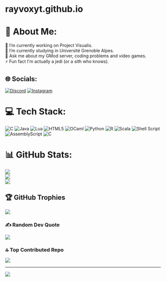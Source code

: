 # rayvoxyt.github.io
# 💫 About Me:
🔭 I’m currently working on Project Visualis.<br>🌱 I’m currently studying in Université Grenoble Alpes.<br>💬 Ask me about my GMod server, coding problems and video games.<br>⚡ Fun fact I'm actually a jedi (or a sith who knows).


## 🌐 Socials:
[![Discord](https://img.shields.io/badge/Discord-%237289DA.svg?logo=discord&logoColor=white)](https://discord.gg/ray.vox) [![Instagram](https://img.shields.io/badge/Instagram-%23E4405F.svg?logo=Instagram&logoColor=white)](https://instagram.com/ya.maxence.vigilance) 

# 💻 Tech Stack:
![C](https://img.shields.io/badge/c-%2300599C.svg?style=for-the-badge&logo=c&logoColor=white) ![Java](https://img.shields.io/badge/java-%23ED8B00.svg?style=for-the-badge&logo=openjdk&logoColor=white) ![Lua](https://img.shields.io/badge/lua-%232C2D72.svg?style=for-the-badge&logo=lua&logoColor=white) ![HTML5](https://img.shields.io/badge/html5-%23E34F26.svg?style=for-the-badge&logo=html5&logoColor=white) ![OCaml](https://img.shields.io/badge/OCaml-%23E98407.svg?style=for-the-badge&logo=ocaml&logoColor=white) ![Python](https://img.shields.io/badge/python-3670A0?style=for-the-badge&logo=python&logoColor=ffdd54) ![R](https://img.shields.io/badge/r-%23276DC3.svg?style=for-the-badge&logo=r&logoColor=white) ![Scala](https://img.shields.io/badge/scala-%23DC322F.svg?style=for-the-badge&logo=scala&logoColor=white) ![Shell Script](https://img.shields.io/badge/shell_script-%23121011.svg?style=for-the-badge&logo=gnu-bash&logoColor=white) ![AssemblyScript](https://img.shields.io/badge/assembly%20script-%23000000.svg?style=for-the-badge&logo=assemblyscript&logoColor=white) ![C](https://img.shields.io/badge/c-%2300599C.svg?style=for-the-badge&logo=c&logoColor=white)
# 📊 GitHub Stats:
![](https://github-readme-stats.vercel.app/api?username=RayVoxYT&theme=dark&hide_border=false&include_all_commits=true&count_private=false)<br/>
![](https://github-readme-streak-stats.herokuapp.com/?user=RayVoxYT&theme=dark&hide_border=false)<br/>
![](https://github-readme-stats.vercel.app/api/top-langs/?username=RayVoxYT&theme=dark&hide_border=false&include_all_commits=true&count_private=false&layout=compact)

## 🏆 GitHub Trophies
![](https://github-profile-trophy.vercel.app/?username=RayVoxYT&theme=radical&no-frame=false&no-bg=true&margin-w=4)

### ✍️ Random Dev Quote
![](https://quotes-github-readme.vercel.app/api?type=horizontal&theme=radical)

### 🔝 Top Contributed Repo
![](https://github-contributor-stats.vercel.app/api?username=RayVoxYT&limit=5&theme=dark&combine_all_yearly_contributions=true)

---
[![](https://visitcount.itsvg.in/api?id=RayVoxYT&icon=3&color=4)](https://visitcount.itsvg.in)

<!-- Proudly created with GPRM ( https://gprm.itsvg.in ) -->
